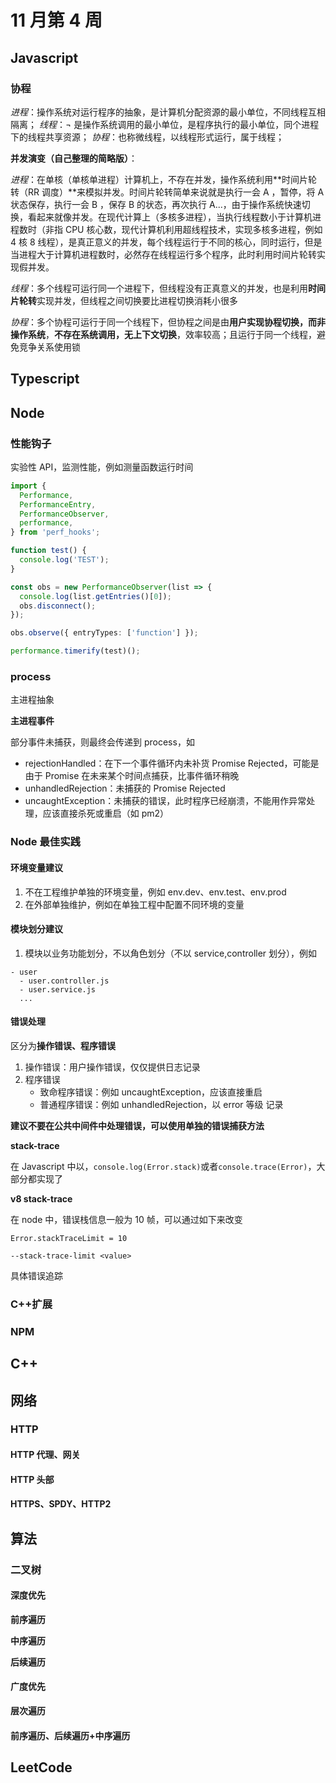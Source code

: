 # 11 月第 4 周

## Javascript

### 协程

_进程_：操作系统对运行程序的抽象，是计算机分配资源的最小单位，不同线程互相隔离；
_线程_：¬ 是操作系统调用的最小单位，是程序执行的最小单位，同个进程下的线程共享资源；
_协程_：也称微线程，以线程形式运行，属于线程；

**并发演变（自己整理的简略版）**：

_进程_：在单核（单核单进程）计算机上，不存在并发，操作系统利用**时间片轮转（RR 调度）**来模拟并发。时间片轮转简单来说就是执行一会 A ，暂停，将 A 状态保存，执行一会 B ，保存 B 的状态，再次执行 A...，由于操作系统快速切换，看起来就像并发。在现代计算上（多核多进程），当执行线程数小于计算机进程数时（非指 CPU 核心数，现代计算机利用超线程技术，实现多核多进程，例如 4 核 8 线程），是真正意义的并发，每个线程运行于不同的核心，同时运行，但是当进程大于计算机进程数时，必然存在线程运行多个程序，此时利用时间片轮转实现假并发。

_线程_：多个线程可运行同一个进程下，但线程没有正真意义的并发，也是利用**时间片轮转**实现并发，但线程之间切换要比进程切换消耗小很多

_协程_：多个协程可运行于同一个线程下，但协程之间是由**用户实现协程切换，而非操作系统**，**不存在系统调用，无上下文切换**，效率较高；且运行于同一个线程，避免竞争关系使用锁

## Typescript

## Node

### 性能钩子

实验性 API，监测性能，例如测量函数运行时间

```typescript
import {
  Performance,
  PerformanceEntry,
  PerformanceObserver,
  performance,
} from 'perf_hooks';

function test() {
  console.log('TEST');
}

const obs = new PerformanceObserver(list => {
  console.log(list.getEntries()[0]);
  obs.disconnect();
});

obs.observe({ entryTypes: ['function'] });

performance.timerify(test)();
```

### process

主进程抽象

**主进程事件**

部分事件未捕获，则最终会传递到 process，如

- rejectionHandled：在下一个事件循环内未补货 Promise Rejected，可能是由于 Promise 在未来某个时间点捕获，比事件循环稍晚
- unhandledRejection：未捕获的 Promise Rejected
- uncaughtException：未捕获的错误，此时程序已经崩溃，不能用作异常处理，应该直接杀死或重启（如 pm2）

### Node 最佳实践

#### 环境变量建议

1. 不在工程维护单独的环境变量，例如 env.dev、env.test、env.prod
2. 在外部单独维护，例如在单独工程中配置不同环境的变量

#### 模块划分建议

1. 模块以业务功能划分，不以角色划分（不以 service,controller 划分），例如

```
- user
  - user.controller.js
  - user.service.js
  ...
```

#### 错误处理

区分为**操作错误、程序错误**

1. 操作错误：用户操作错误，仅仅提供日志记录
2. 程序错误
   - 致命程序错误：例如 uncaughtException，应该直接重启
   - 普通程序错误：例如 unhandledRejection，以 error 等级 记录

**建议不要在公共中间件中处理错误，可以使用单独的错误捕获方法**

**stack-trace**

在 Javascript 中以，`console.log(Error.stack)`或者`console.trace(Error)`，大部分都实现了

**v8 stack-trace**

在 node 中，错误栈信息一般为 10 帧，可以通过如下来改变

```
Error.stackTraceLimit = 10

--stack-trace-limit <value>
```

具体错误追踪[]()

### C++扩展

### NPM

## C++

## 网络

### HTTP

#### HTTP 代理、网关

#### HTTP 头部

#### HTTPS、SPDY、HTTP2

## 算法

### 二叉树

#### 深度优先

**前序遍历**

**中序遍历**

**后续遍历**

#### 广度优先

**层次遍历**

#### 前序遍历、后续遍历+中序遍历

## LeetCode
